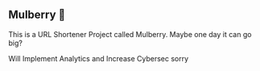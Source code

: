 ## Mulberry 🍇

This is a URL Shortener Project called Mulberry. Maybe one day it can go big? 

Will Implement Analytics and Increase Cybersec sorry
